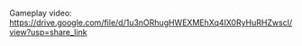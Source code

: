 Gameplay video:
https://drive.google.com/file/d/1u3nORhugHWEXMEhXq4IX0RyHuRHZwscI/view?usp=share_link
